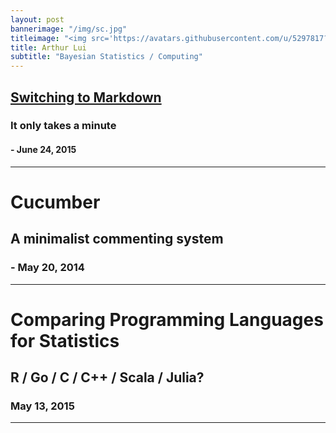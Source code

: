 ```yaml
---
layout: post
bannerimage: "/img/sc.jpg"
titleimage: "<img src='https://avatars.githubusercontent.com/u/5297817?v=3' style='width:200px; border-radius:50%'>"
title: Arthur Lui
subtitle: "Bayesian Statistics / Computing"
---
```

<link href="/css/home.css" rel="stylesheet">

##  [Switching to Markdown](/posts/markdown)
### It only takes a minute
#### - June 24, 2015

***

#   Cucumber
##  A minimalist commenting system
### - May 20, 2014
*** 

#   Comparing Programming Languages for Statistics
##  R / Go / C / C++ / Scala / Julia?
### May 13, 2015
***

# 
